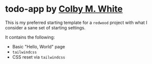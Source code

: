 # todo-app by [Colby M. White]

This is my preferred starting template for a `redwood` project with what I consider a sane set of starting settings.

It contains the following:

- Basic "Hello, World" page
- `tailwindcss`
- CSS reset via `tailwindcss`

[Colby M. White]: https://github.com/colbywhite/
